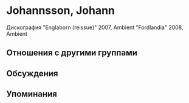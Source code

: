 # Johannsson, Johann

Дискография
"Englaborn (reissue)" 2007, Ambient
"Fordlandia" 2008, Ambient

## Отношения с другими группами


## Обсуждения


## Упоминания

